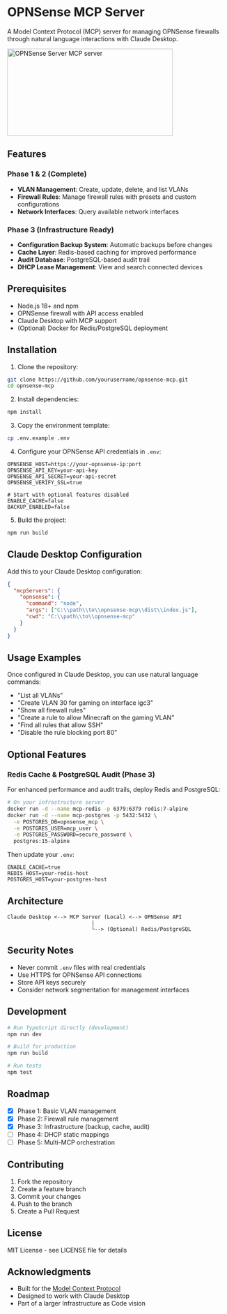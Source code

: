 # OPNSense MCP Server

A Model Context Protocol (MCP) server for managing OPNSense firewalls through natural language interactions with Claude Desktop.

<a href="https://glama.ai/mcp/servers/@vespo92/OPNSenseMCP">
  <img width="380" height="200" src="https://glama.ai/mcp/servers/@vespo92/OPNSenseMCP/badge" alt="OPNSense Server MCP server" />
</a>

## Features

### Phase 1 & 2 (Complete)
- **VLAN Management**: Create, update, delete, and list VLANs
- **Firewall Rules**: Manage firewall rules with presets and custom configurations
- **Network Interfaces**: Query available network interfaces

### Phase 3 (Infrastructure Ready)
- **Configuration Backup System**: Automatic backups before changes
- **Cache Layer**: Redis-based caching for improved performance
- **Audit Database**: PostgreSQL-based audit trail
- **DHCP Lease Management**: View and search connected devices

## Prerequisites

- Node.js 18+ and npm
- OPNSense firewall with API access enabled
- Claude Desktop with MCP support
- (Optional) Docker for Redis/PostgreSQL deployment

## Installation

1. Clone the repository:
```bash
git clone https://github.com/yourusername/opnsense-mcp.git
cd opnsense-mcp
```

2. Install dependencies:
```bash
npm install
```

3. Copy the environment template:
```bash
cp .env.example .env
```

4. Configure your OPNSense API credentials in `.env`:
```env
OPNSENSE_HOST=https://your-opnsense-ip:port
OPNSENSE_API_KEY=your-api-key
OPNSENSE_API_SECRET=your-api-secret
OPNSENSE_VERIFY_SSL=true

# Start with optional features disabled
ENABLE_CACHE=false
BACKUP_ENABLED=false
```

5. Build the project:
```bash
npm run build
```

## Claude Desktop Configuration

Add this to your Claude Desktop configuration:

```json
{
  "mcpServers": {
    "opnsense": {
      "command": "node",
      "args": ["C:\\path\\to\\opnsense-mcp\\dist\\index.js"],
      "cwd": "C:\\path\\to\\opnsense-mcp"
    }
  }
}
```

## Usage Examples

Once configured in Claude Desktop, you can use natural language commands:

- "List all VLANs"
- "Create VLAN 30 for gaming on interface igc3"
- "Show all firewall rules"
- "Create a rule to allow Minecraft on the gaming VLAN"
- "Find all rules that allow SSH"
- "Disable the rule blocking port 80"

## Optional Features

### Redis Cache & PostgreSQL Audit (Phase 3)

For enhanced performance and audit trails, deploy Redis and PostgreSQL:

```bash
# On your infrastructure server
docker run -d --name mcp-redis -p 6379:6379 redis:7-alpine
docker run -d --name mcp-postgres -p 5432:5432 \
  -e POSTGRES_DB=opnsense_mcp \
  -e POSTGRES_USER=mcp_user \
  -e POSTGRES_PASSWORD=secure_password \
  postgres:15-alpine
```

Then update your `.env`:
```env
ENABLE_CACHE=true
REDIS_HOST=your-redis-host
POSTGRES_HOST=your-postgres-host
```

## Architecture

```
Claude Desktop <--> MCP Server (Local) <--> OPNSense API
                           |
                           └--> (Optional) Redis/PostgreSQL
```

## Security Notes

- Never commit `.env` files with real credentials
- Use HTTPS for OPNSense API connections
- Store API keys securely
- Consider network segmentation for management interfaces

## Development

```bash
# Run TypeScript directly (development)
npm run dev

# Build for production
npm run build

# Run tests
npm test
```

## Roadmap

- [x] Phase 1: Basic VLAN management
- [x] Phase 2: Firewall rule management
- [x] Phase 3: Infrastructure (backup, cache, audit)
- [ ] Phase 4: DHCP static mappings
- [ ] Phase 5: Multi-MCP orchestration

## Contributing

1. Fork the repository
2. Create a feature branch
3. Commit your changes
4. Push to the branch
5. Create a Pull Request

## License

MIT License - see LICENSE file for details

## Acknowledgments

- Built for the [Model Context Protocol](https://github.com/anthropics/mcp)
- Designed to work with Claude Desktop
- Part of a larger Infrastructure as Code vision